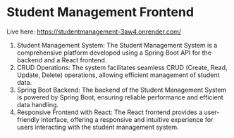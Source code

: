 ﻿# Student Management Frontend

Live here: https://studentmanagement-3aw4.onrender.com/

 1. Student Management System: The Student Management System is a comprehensive platform developed using a Spring Boot API for the backend and a React frontend.
 2. CRUD Operations: The system facilitates seamless CRUD (Create, Read, Update, Delete) operations, allowing efficient management of student data.
 3. Spring Boot Backend: The backend of the Student Management System is powered by Spring Boot, ensuring reliable performance and efficient data handling.
 4. Responsive Frontend with React: The React frontend provides a user-friendly interface, offering a responsive and intuitive experience for users interacting with the student management system.
 

